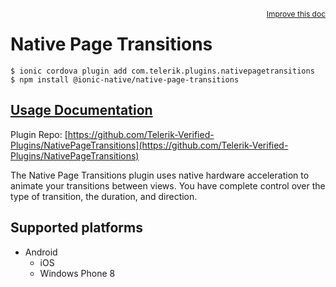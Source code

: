 <a style="float:right;font-size:12px;" href="http://github.com/ionic-team/ionic-native/edit/master/src/@ionic-native/plugins/native-page-transitions/index.ts#L16">
  Improve this doc
</a>

# Native Page Transitions

```
$ ionic cordova plugin add com.telerik.plugins.nativepagetransitions
$ npm install @ionic-native/native-page-transitions
```

## [Usage Documentation](https://ionicframework.com/docs/native/native-page-transitions/)

Plugin Repo: [https://github.com/Telerik-Verified-Plugins/NativePageTransitions](https://github.com/Telerik-Verified-Plugins/NativePageTransitions)

The Native Page Transitions plugin uses native hardware acceleration to animate your transitions between views. You have complete control over the type of transition, the duration, and direction.

## Supported platforms

- Android
  - iOS
  - Windows Phone 8
  


